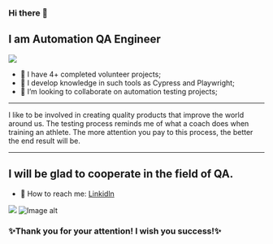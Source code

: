
### Hi there 👋
## I am Automation QA Engineer
![](https://github.com/SerhiiQAA/SerhiiQAA/blob/main/giphy-11.gif)
- 🔹 I have 4+ completed volunteer projects;
- 🔹 I develop knowledge in such tools as Cypress and Playwright;
- 🔹 I’m looking to collaborate on automation testing projects;
___
I like to be involved in creating quality products that improve the world around us. The testing process reminds me of what a coach does when training an athlete. The more attention you pay to this process, the better the end result will be.
___
## I will be glad to cooperate in the field of QA.
- 🔹 How to reach me: [Linkidln](https://www.linkedin.com/in/serhiiqaengineer/)

![](https://github.com/SerhiiQAA/SerhiiQAA/blob/main/image_461d661da4.png)
![Image alt](https://github.com/SerhiiQAA/SerhiiQAA/blob/main/0_x2xCaLL7YyfKKdlv.png)
### ✨Thank you for your attention! I wish you success!✨

